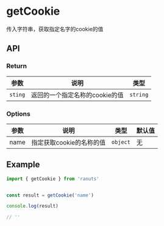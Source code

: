 # getCookie

传入字符串，获取指定名字的cookie的值

## API

### Return

| 参数     | 说明     | 类型                                     |
| -------- | -------- | ---------------------------------------- |
| `sting`   | 返回的一个指定名称的cookie的值 | `string`           |

### Options

| 参数                    | 说明                     | 类型      | 默认值 |
| ---------------------- | ----------------------- | --------- | ------ |
| name                    | 指定获取cookie的名称的值             | `object`  | 无    |

## Example

```js
import { getCookie } from 'ranuts'


const result = getCookie('name')

console.log(result) 

// ''

```
